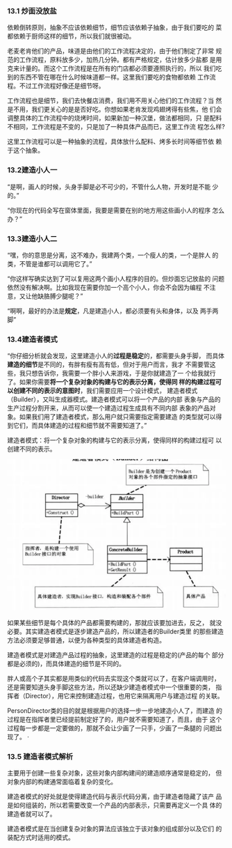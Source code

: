 ### 13.1 炒面没放盐
依赖倒转原则，抽象不应该依赖细节，细节应该依赖子抽象，由于我们要吃的
菜都依赖于厨师这样的细节，所以我们就很被动。

老麦老肯他们的产品，味道是由他们的工作流程决定的，由于他们制定了非常
规范的工作流程，原料放多少，加热几分钟。都有严格规定，估计放多少盐都
是用克来计量的。而这个工作流程是在所有的门店都必须要遵照执行的，所以
我们吃到的东西不管在哪在什么时候味道都一样。这里我们要吃的食物都依赖
工作流程。不过工作流程好像还是细节呀。

工作流程也是细节，我们去快餐店消费，我们用不用关心他们的工作流程？当
然是不用，我们更关心的是是否好吃。你想如果老肯发现鸡翅烤得有些焦，他
们会调整具体的工作流程中的烧烤时间，如果新加一种汉堡，做法都相同，只
是配料不相同，工作流程是不变的，只是加了一种具体产品而已，这里工作流
程怎么样?

这里工作流程可以是一种抽象的流程，具体放什么配料、烤多长时间等细节依
赖于这个抽象。

### 13.2建造小人一 
“是啊，画人的时候，头身手脚是必不可少的，不管什么人物，开发时是不能
少的。”

“你现在的代码全写在窗体里面，我要是需要在别的地方用这些画小人的程序
怎么办？”

### 13.3建造小人二

“嘿，你的意思是分离，这不难办，我建两个类，一个瘦人的类，一个是胖人
的类，不管是谁都可以调用它了。”

“你这样写确实达到了可以复用这两个画小人程序的目的。但炒面忘记放盐的
问题依然没有解决啊。比如我现在需要你加一个高个小人，你会不会因为编程
不注意，又让他缺胳膊少腿呢？”

“啊啊，最好的办法是**规定**，凡是建造小人，都必须要有头和身体，以及
两手两脚”

### 13.4建造者模式
“你仔细分析就会发现，这里建造小人的**过程是稳定**的，都需要头身手脚，
而具体**建造的细节**是不同的，有胖有瘦有高有低，但对于用户而言，我才
不需要管这些，我只想告诉你，我需要一个胖小人来游戏，于是你就建造了一
个给我就行了。如果你需要**将一个复杂对象的构建与它的表示分离，使得同
样的构建过程可以创建不同的表示的意图时**，我们需要应用一个设计模式，
建造者模式（Builder），又叫生成器模式。建造者模式可以将一个产品的内部
表象与产品的生产过程分割开来，从而可以使一个建造过程生成具有不同内部
表象的产品对象。如果我们用了建造者模式，那么用户就只需要指定需要建造
的类型就可以得到它们，而具体建造的过程和细节就不需要知道了。”

建造者模式：将一个复杂对象的构建与它的表示分离，使得同样的构建过程可
以创建不同的表示。

![建造者模式](https://github.com/leihenqingze/fodder/blob/master/demo-designpattern/bigtalk-designpattern/c13/builder.png?raw=true)

如果某些细节是每个具体的产品都需要构建的，那就应该要加进去，反之，
就没必要。其实建造者模式是逐步建造产品的，所以建造者的Builder类里
的那些建造方法必须要足够普通，以便为各种类型的具体建造者构造。

建造者模式是对建造产品过程的抽象，这里建造的过程是稳定的(产品的每个
部分都是必须的)，而具体建造的细节是不同的。

胖人或高个子其实都是用类似的代码去实现这个类就可以了，在客户端调用时，
还是需要知道头身手脚这些方法，所以还缺少建造者模式中一个很重要的类，
指挥者（Director），用它来控制建造过程，也用它来隔离用户与建造过程
的关联。

PersonDirector类的目的就是根据用户的选择一步一步地建造小人了，而建造
的过程是在指挥者里已经提前制定好了的，用户就不需要知道了，而且，由于
这个过程每一步都是一定要做的，那就不会让少画了一只手，少画了一条腿的
问题出现了。  ·

### 13.5 建造者模式解析
主要用于创建一些复杂对象，这些对象内部构建间的建造顺序通常是稳定的，
但对象内部的构建通常面临着复杂的变化。

建造者模式的好处就是使得建造代码与表示代码分离，由于建造者隐藏了该产
品是如何组装的，所以若需要改变一个产品的内部表示，只需要再定义一个具
体的建造者就可以了。

建造者模式是在当创建复杂对象的算法应该独立于该对象的组成部分以及它们
的装配方式时适用的模式。
